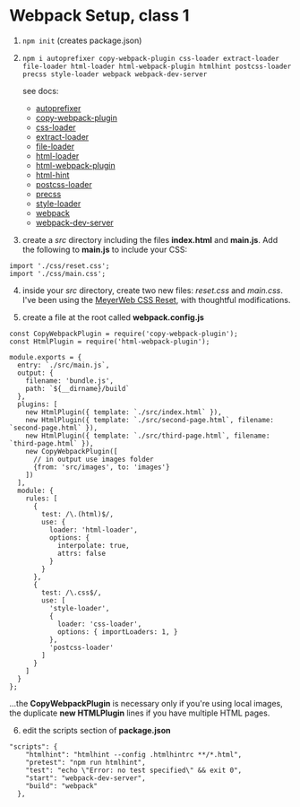 # Webpack Setup, class 1

1) `npm init` 
   (creates package.json)

2) `npm i autoprefixer copy-webpack-plugin css-loader extract-loader file-loader html-loader html-webpack-plugin htmlhint postcss-loader precss style-loader webpack webpack-dev-server`
   
   see docs:

   * [autoprefixer](https://npmjs.com/package/autoprefixer)
   * [copy-webpack-plugin](https://npmjs.com/package/copy-webpack-plugin)
   * [css-loader](https://npmjs.com/package/css-loader)
   * [extract-loader](https://npmjs.com/package/extract-loader)
   * [file-loader](https://npmjs.com/package/file-loader)
   * [html-loader](https://npmjs.com/package/html-loader)
   * [html-webpack-plugin](https://npmjs.com/package/html-webpack-plugin)
   * [html-hint](https://npmjs.com/package/html-hint)
   * [postcss-loader](https://npmjs.com/package/postcss-loader)
   * [precss](https://npmjs.com/package/precss)
   * [style-loader](https://npmjs.com/package/style-loader)
   * [webpack](https://npmjs.com/package/webpack)
   * [webpack-dev-server](https://npmjs.com/package/webpack-dev-server)


3) create a *src* directory including the files **index.html** and **main.js**. Add the following to **main.js** to include your CSS:

```
import './css/reset.css';
import './css/main.css';
```

4) inside your *src* directory, create two new files: *reset.css* and *main.css*. I've been using the [MeyerWeb CSS Reset](https://meyerweb.com/eric/tools/css/reset/), with thoughtful modifications.

5) create a file at the root called **webpack.config.js**

```
const CopyWebpackPlugin = require('copy-webpack-plugin');
const HtmlPlugin = require('html-webpack-plugin');

module.exports = {
  entry: `./src/main.js`,
  output: {
    filename: 'bundle.js',
    path: `${__dirname}/build`
  },
  plugins: [
    new HtmlPlugin({ template: `./src/index.html` }),
    new HtmlPlugin({ template: `./src/second-page.html`, filename: `second-page.html` }),
    new HtmlPlugin({ template: `./src/third-page.html`, filename: `third-page.html` }),
    new CopyWebpackPlugin([
      // in output use images folder
      {from: 'src/images', to: 'images'}
    ])
  ],
  module: {
    rules: [
      {
        test: /\.(html)$/,
        use: {
          loader: 'html-loader',
          options: {
            interpolate: true,
            attrs: false
          }
        }
      },
      {
        test: /\.css$/,
        use: [
          'style-loader',
          {
            loader: 'css-loader',
            options: { importLoaders: 1, }
          },
          'postcss-loader'
        ]
      }
    ]
  }
};
```

...the **CopyWebpackPlugin** is necessary only if you're using local images, the duplicate **new HTMLPlugin** lines if you have multiple HTML pages.

6) edit the scripts section of **package.json**
```
"scripts": {
    "htmlhint": "htmlhint --config .htmlhintrc **/*.html",
    "pretest": "npm run htmlhint",
    "test": "echo \"Error: no test specified\" && exit 0",
    "start": "webpack-dev-server",
    "build": "webpack"
  },
```
